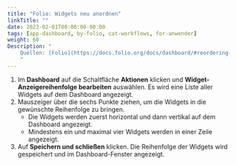 ```yaml
---
title: "Folio: Widgets neu anordnen"
linkTitle: ""
date: 2023-02-01T00:00:00-00:00
tags: [app-dashboard, by-folio, cat-workflows, for-anwender]
weight: 60
Description: "
    Quellen: [Folio](https://docs.folio.org/docs/dashboard/#reordering-widgets) & [GBV](https://info.gbv.de/display/FOLIOGBVEXTERN/Folio:+Widgets+neu+anordnen)
    "
---
```


1.  Im **Dashboard** auf die Schaltfläche **Aktionen** klicken und **Widget-Anzeigereihenfolge bearbeiten** auswählen. Es wird eine Liste aller Widgets auf dem Dashboard angezeigt.
2.  Mauszeiger über die sechs Punkte ziehen, um die Widgets in die gewünschte Reihenfolge zu bringen.
    -   Die Widgets werden zuerst horizontal und dann vertikal auf dem Dashboard angezeigt.
    -   Mindestens ein und maximal vier Widgets werden in einer Zeile angezeigt.
3.  Auf **Speichern und schließen** klicken. Die Reihenfolge der Widgets wird gespeichert und im Dashboard-Fenster angezeigt.
